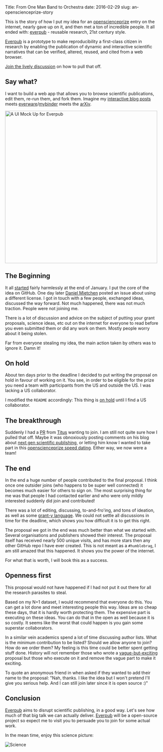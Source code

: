 Title: From One Man Band to Orchestra
date: 2016-02-29
slug: an-openscienceprize-story

This is the story of how I put my idea for an [openscienceprize]
entry on the internet, nearly gave up on it, and then met a ton of
incredible people. It all ended with: [everpub] - reusable research,
21st century style.

[Everpub] is a prototype to make reproducibility a first-class citizen
in research by enabling the publication of dynamic and interactive
scientific narratives that can be verified, altered, reused, and cited
from a web browser.

[Join the lively discussion] on how to pull that off.

## Say what?

I want to build a web app that allows you to browse scientific publications,
edit them, re-run them, and fork them. Imagine my [interactive blog posts]
meets [everware]/[mybinder] meets the [arXiv](http://arxiv.org).

<img width="500" alt="A UI Mock Up for Everpub" src="https://cloud.githubusercontent.com/assets/1448859/13301888/7217ff8a-db47-11e5-9c5a-51da4527821d.gif" title="A UI Mock Up for Everpub">

## The Beginning

It all [started] fairly harmlessly at the end of January. I put the
core of the idea on GitHub. One day later [Daniel Mietchen] posted an
issue about using a different license. I got in touch with a few
people, exchanged ideas, discussed the way forward. Not much happened,
there was not much traction. People were not joining me.

There is a lot of discussion and advice on the subject of putting your
grant proposals, science ideas, etc out on the internet for everyone
to read before you even submitted them or did any work on them. Mostly
people worry about it being stolen.

Far from everyone stealing my idea, the main action taken by others
was to ignore it. Damn it!


## On hold

About ten days prior to the deadline I decided to put writing the
proposal on hold in favour of working on it. You see, in order to
be eligible for the prize you need a team with participants from the
US and outside the US. I was lacking a US collaborator.

I modified the `README` accordingly: This thing is [on hold] until I
find a US collaborator.


## The breakthrough

Suddenly I had a [PR] from [Titus] wanting to join. I am still not
quite sure how I pulled that off. Maybe it was obnoxiously posting
comments on his blog about [next gen scientific publishing], or
letting him know I wanted to take part in this [openscienceprize speed
dating]. Either way, we now were a team!


## The end

In the end a huge number of people contributed to the final proposal.
I think once one outsider joins (who happens to be super well
connected) it becomes much easier for others to sign on. The most
surprising thing for me was that people I had contacted earlier and
who were only mildly interested suddenly did join and contributed!

There was a lot of editing, discussing, to-and-fro'ing, and tons of
ideation, as well as some [grant-y language]. We could not settle all
discussions in time for the deadline, which shows you how difficult it
is to get this right.

The proposal we got in the end was much better than what we started
with. Several organisations and publishers showed their interest. The
proposal itself has received nearly 500 unique visits, and has more
stars then any other GitHub repo I have ever created. This is not
meant as a `#humblebrag`, I am still amazed that this happened. It
shows you the power of the internet.

For what that is worth, I will book this as a success.


## Openness first

This proposal would not have happened if I had not put it out there
for all the research parasites to steal.

Based on my N=1 dataset, I would recommend that everyone do this. You
can get a lot done and meet interesting people this way. Ideas are so
cheap these days, that it is hardly worth protecting them. The
expensive part is executing on these ideas. You can do that in the
open as well because it is so costly. It seems like the worst that
could happen is you gain some superstar collaborators.

In a similar vein academics spend a lot of time discussing author
lists. What is the minimum contribution to be listed? Should we allow
anyone to join? How do we order them? My feeling is this time could be
better spent getting stuff done. History will not remember those who
wrote a [vague-but-exciting](http://info.cern.ch/Proposal.html)
proposal but those who execute on it and remove the vague part to make
it exciting.

To quote an anonymous friend in when asked if they wanted to add their
name to the proposal: "Nah, thanks. I like the idea but I won't
pretend I'll give you serious help. And I can still join later since
it is open source :)"


## Conclusion

[Everpub] aims to disrupt scientific publishing, in a good way. Let's
see how much of that big talk we can actually deliver. [Everpub] will
be a open-source project so expect me to visit you to persuade you to
join for some actual work.

In the mean time, enjoy this science picture:

![Science](http://www.reactiongifs.us/wp-content/uploads/2015/05/science_neil_degrasse_tyson.gif "Science!")


[grant-y language]: https://twitter.com/betatim/status/702539748716445696
[openscienceprize speed dating]: https://twitter.com/betatim/status/700696885141577729
[next gen scientific publishing]: http://ivory.idyll.org/blog//2016-mybinder.html
[PR]:https://github.com/everpub/openscienceprize/pull/19
[Titus]: http://ivory.idyll.org/
[started]: https://github.com/betatim/openscienceprize/blob/ec454063a94ce5533191e50c7fd6b96fe9d6f09e/README.md
[Join the lively discussion]: https://github.com/everpub/openscienceprize/issues
[everpub]: https://github.com/everpub/openscienceprize
[openscienceprize]: http://openscienceprize.org
[Daniel Mietchen]: https://about.me/daniel.mietchen
[interactive blog posts]: http://betatim.github.io/posts/really-interactive-posts/
[everware]: http://everware.xyz
[mybinder]: http://mybinder.org
[on hold]: https://github.com/everpub/openscienceprize/commit/e0b7af59d63d3672fc527e14a7ea08a479d5cbb2